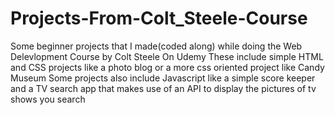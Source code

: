 # Projects-From-Colt_Steele-Course
Some beginner projects that I made(coded along) while doing the Web Delevlopment Course by Colt Steele On Udemy
These include simple HTML and CSS projects like a photo blog or a more css oriented project like Candy Museum
Some projects also include Javascript like a simple score keeper and a TV search app that makes use of an API to display the pictures of tv shows you search
